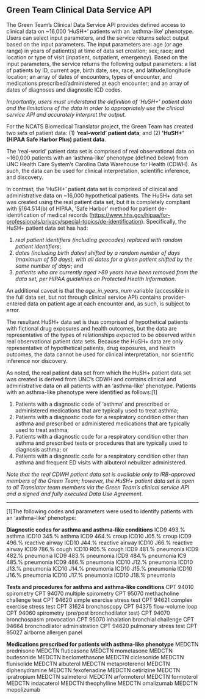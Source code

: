 ## Green Team Clinical Data Service API
The Green Team’s Clinical Data Service API provides defined access to clinical data on ~16,000 ‘HuSH+’ patients with an ‘asthma-like’ phenotype. Users can select input parameters, and the service returns select output based on the input parameters. The input parameters are: age (or age range) in years of patient(s) at time of data set creation; sex; race; and location or type of visit (inpatient, outpatient, emergency). Based on the input parameters, the service returns the following output parameters: a list of patients by ID, current age, birth date, sex, race, and latitude/longitude location; an array of dates of encounters, types of encounter, and medications prescribed/administered at each encounter; and an array of dates of diagnoses and diagnostic ICD codes.

*Importantly, users must understand the definition of ‘HuSH+’ patient data and the limitations of the data in order to appropriately use the clinical service API and accurately interpret the output.*

For the NCATS Biomedical Translator project, the Green Team has created two sets of patient data: (1) **‘real-world’ patient data**; and (2) **'HuSH+’ (HIPAA Safe Harbor Plus) patient data**.

The ‘real-world’ patient data set is comprised of real observational data on ~160,000 patients with an ‘asthma-like’ phenotype (defined below) from UNC Health Care System’s Carolina Data Warehouse for Health (CDWH). As such, the data can be used for clinical interpretation, scientific inference, and discovery.

In contrast, the ‘HuSH+’ patient data set is comprised of clinical and administrative data on ~16,000 hypothetical patients. The HuSH+ data set was created using the real patient data set, but it is completely compliant with §164.514(b) of HIPAA, 'Safe Harbor' method for patient de-identification of medical records (https://www.hhs.gov/hipaa/for-professionals/privacy/special-topics/de-identification). Specifically, the HuSH+ patient data set has had: 
1.	*real patient identifiers (including geocodes) replaced with random patient identifiers*;
2.	*dates (including birth dates) shifted by a random number of days (maximum of 50 days), with all dates for a given patient shifted by the same number of days*; and
3.	*patients who are currently aged >89 years have been removed from the data set, per HIPAA guidelines on Protected Health Information*.

An additional caveat is that the *age_in_years_num* variable (accessible in the full data set, but not through clinical service API) contains provider-entered data on patient age at each encounter and, as such, is subject to error.

The resultant HuSH+ data set is thus comprised of hypothetical patients with fictional drug exposures and health outcomes, but the data are representative of the types of relationships expected to be observed within real observational patient data sets. Because the HuSH+ data are only representative of hypothetical patients, drug exposures, and health outcomes, the data cannot be used for clinical interpretation, nor scientific inference nor discovery.

As noted, the real patient data set from which the HuSH+ patient data set was created is derived from UNC’s CDWH and contains clinical and administrative data on all patients with an ‘asthma-like’ phenotype. Patients with an asthma-like phenotype were identified as follows:[1]
1.	Patients with a diagnostic code of ‘asthma’ and prescribed or administered medications that are typically used to treat asthma;
2.	Patients with a diagnostic code for a respiratory condition other than asthma and prescribed or administered medications that are typically used to treat asthma;
3.	Patients with a diagnostic code for a respiratory condition other than asthma and prescribed tests or procedures that are typically used to diagnosis asthma; or
4.	Patients with a diagnostic code for a respiratory condition other than asthma and frequent ED visits with albuterol nebulizer administered.

*Note that the real CDWH patient data set is available only to IRB-approved members of the Green Team; however, the HuSH+ patient data set is open to all Translator team members via the Green Team’s clinical service API and a signed and fully executed Data Use Agreement.*

___

[1]The following codes and parameters were used to identify patients with an ‘asthma-like’ phenotype:

**Diagnostic codes for asthma and asthma-like conditions**
ICD9	493.%	asthma
ICD10	345.%	asthma
ICD9	464.%	croup
ICD10	J05.%	croup
ICD9	496.%	reactive airway
ICD10	J44.%	reactive airway
ICD10	J66.%	reactive airway
ICD9	786.%	cough
ICD10	R05.%	cough
ICD9	481.%	pneumonia
ICD9	482.%	pneumonia
ICD9	483.%	pneumonia
ICD9	484.%	pneumonia
IC9	485.%	pneumonia
ICD9	486.%	pneumonia
ICD10	J12.%	pneumonia
ICD10	J13.%	pneumonia
ICD10	J14.%	pneumonia
ICD10	J15.%	pneumonia
ICD10	J16.%	pneumonia
ICD10	J17.%	pneumonia
ICD10	J18.%	pneumonia

**Tests and procedures for asthma and asthma-like conditions**
CPT	94010	spirometry
CPT	94070	multiple spirometry
CPT	95070	methacholine challenge test
CPT	94620	simple exercise stress test
CPT	94621	complex exercise stress test
CPT	31624	bronchoscopy
CPT	94375	flow-volume loop
CPT	94060	spirometry (pre/post bronchodilator test)
CPT	94070	bronchospasm provocation
CPT	95070	inhalation bronchial challenge
CPT	94664	bronchodilator administration
CPT	94620	pulmonary stress test
CPT	95027	airborne allergen panel

**Medications prescribed for patients with asthma-like phenotype**
MEDCTN		prednisone
MEDCTN		fluticasone
MEDCTN		mometasone
MEDCTN		budesonide
MEDCTN		beclomethasone
MEDCTN		ciclesonide
MEDCTN		flunisolide
MEDCTN		albuterol
MEDCTN		metaproterenol
MEDCTN		diphenydramine
MEDCTN		fexofenadine
MEDCTN		cetirizine
MEDCTN		ipratropium
MEDCTN		salmeterol
MEDCTN		arformoterol
MEDCTN		formoterol
MEDCTN		indacaterol
MEDCTN		theophylline
MEDCTN		omalizumab
MEDCTN		mepolizumab
